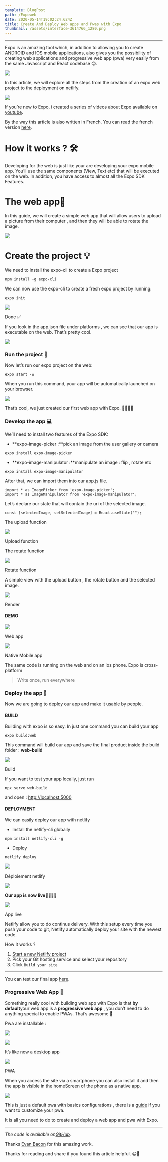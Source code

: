 ```yaml
---
template: BlogPost
path: /Expoweb
date: 2020-05-14T19:02:24.624Z
title: Create And Deploy Web apps and Pwas with Expo
thumbnail: /assets/interface-3614766_1280.png
---
```

- - -

Expo is an amazing tool which, in addition to allowing you to create ANDROID and IOS mobile applications, also gives you the possibility of creating web applications and progressive web app (pwa) very easily from the same Javascript and React codebase 😍.

![](https://cdn-images-1.medium.com/max/1600/1*0ZSoKvS3RnIkODAA2HcUaw.gif)

In this article, we will explore all the steps from the creation of an expo web project to the deployment on netlify.

![](https://cdn-images-1.medium.com/max/1600/1*Z6oha4SEnP8fTSyDAqg4JA.gif)

If you’re new to Expo, i created a series of videos about Expo available on [youtube](https://www.youtube.com/channel/UC-Rak9WhKgjARd5NwyYzdlQ).

By the way this article is also written in French. You can read the french version [here](https://medium.com/@sidibemouhamed/expo-pour-le-web-2c3ddf4f7ceb?source=your_stories_page---------------------------).

# How it works ? 🛠

Developing for the web is just like your are developing your expo mobile app. You’ll use the same components (View, Text etc) that will be executed on the web. In addition, you have access to almost all the Expo SDK Features.

# The web app💊

In this guide, we will create a simple web app that will allow users to upload a picture from their computer , and then they will be able to rotate the image.

![](https://cdn-images-1.medium.com/max/1600/1*tGHAV9yItR_FISNYM7HGqQ.gif)

# Create the project 💡

We need to install the expo-cli to create a Expo project

```
npm install -g expo-cli
```

We can now use the expo-cli to create a fresh expo project by running:

```
expo init
```

![](https://cdn-images-1.medium.com/max/1600/1*cz--IjVLepNB6tOTcNsTYg.gif)

Done ✅

If you look in the app.json file under platforms , we can see that our app is executable on the web. That’s pretty cool.

![](https://cdn-images-1.medium.com/max/1600/1*cgCk3RPSkbNof7ztO0A0FA.png)

### Run the project 🚗

Now let’s run our expo project on the web:

```
expo start -w
```

When you run this command, your app will be automatically launched on your browser.

![](https://cdn-images-1.medium.com/max/1600/1*HMV9wQc_9PC9CA83OYxu1A.png)

That’s cool, we just created our first web app with Expo. 🎉🎉🎉🎊

### Develop the app 💻

We’ll need to install two features of the Expo SDK:

* **expo-image-picker :**pick an image from the user gallery or camera

```
expo install expo-image-picker
```

* **expo-image-manipulator :**manipulate an image : flip , rotate etc

```
expo install expo-image-manipulator
```

After that, we can import them into our app.js file.

```
import * as ImagePicker from 'expo-image-picker';
import * as ImageManipulator from 'expo-image-manipulator';
```

Let’s declare our state that will contain the uri of the selected image.

```
const [selectedImage, setSelectedImage] = React.useState("");
```

The upload function

![](https://cdn-images-1.medium.com/max/1600/1*dGHDzcKRK_bnZW9C52sCTg.png)

Upload function

The rotate function

![](https://cdn-images-1.medium.com/max/1600/1*Em_udQRVmfz0iM8EfHNBEw.png)

Rotate function

A simple view with the upload button , the rotate button and the selected image.

![](https://cdn-images-1.medium.com/max/1600/1*1H2rYKtmNCONBDWyyIhbPA.png)

Render

#### DEMO

![](https://cdn-images-1.medium.com/max/1600/1*Hi1FoH_KhjaRSXj45TYtaw.gif)

Web app

![](https://cdn-images-1.medium.com/max/1600/1*XYNBJwyM9yPZtfv6VV4Flw.gif)

Native Mobile app

The same code is running on the web and on an ios phone. Expo is cross-platform

> Write once, run everywhere

### Deploy the app 🚀

Now we are going to deploy our app and make it usable by people.

#### BUILD

Building with expo is so easy. In just one command you can build your app

```
expo build:web
```

This command will build our app and save the final product inside the build folder : **web-build**

![](https://cdn-images-1.medium.com/max/1600/1*_ifgp5_G_aVs9aUpAIeBhg.png)

Build

If you want to test your app locally, just run

```
npx serve web-build
```

and open : <http://localhost:5000>

#### DEPLOYMENT

We can easily deploy our app with netlify

* Install the netlify-cli globally

```
npm install netlify-cli -g
```

* Deploy

```
netlify deploy
```

![](https://cdn-images-1.medium.com/max/1600/1*s-lY35wb3a2r0Y6zigjzkw.gif)

Déploiement netlify

![](https://cdn-images-1.medium.com/max/1600/1*ZydDJ8GS_stDpCvt7FYTtg.png)

**Our app is now live**🎉🎉🎉🎉

![](https://cdn-images-1.medium.com/max/1600/1*2bkeAVlzDFR0ZkWkUXrm9g.png)

App live

Netlify allow you to do continus delivery. With this setup every time you push your code to git, Netlify automatically deploy your site with the newest code.

How it works ?

1. [Start a new Netlify project](https://app.netlify.com/signup)
2. Pick your Git hosting service and select your repository
3. Click `Build your site`

- - -

You can test our final app [here](https://5eb5c036ddc1b083156f7c95--imagerotation.netlify.app/).

### Progressive Web App 🎁

Something really cool with building web app with Expo is that **by default**your web app is a **progressive web app** , you don’t need to do anything special to enable PWAs. That’s awesome 🎊

Pwa are installable :

![](https://cdn-images-1.medium.com/max/1600/1*152VAy4MEzG_Kp-_xlhz-A.png)

![](https://cdn-images-1.medium.com/max/1600/1*QURoPTVC3o2WRuV7nLh9VQ.png)

It’s like now a desktop app

![](https://cdn-images-1.medium.com/max/1600/1*ter4XsvVfcEg8kkMalxYSA.gif)

PWA

When you access the site via a smartphone you can also install it and then the app is visible in the homeScreen of the phone as a native app.

![](https://cdn-images-1.medium.com/max/1600/1*xBlxCMbpo2uWlYc-44N31w.gif)

This is just a default pwa with basics configurations , there is a [guide](https://docs.expo.io/guides/progressive-web-apps/) if you want to customize your pwa.

It is all you need to do to create and deploy a web app and pwa with Expo.

- - -

*The code is available on[GitHub](https://github.com/Sidibedev/ExpoImageRotation).*

Thanks [Evan Bacon](https://medium.com/u/16b715de038f) for this amazing work.

Thanks for reading and share if you found this article helpful. 😀🚀
